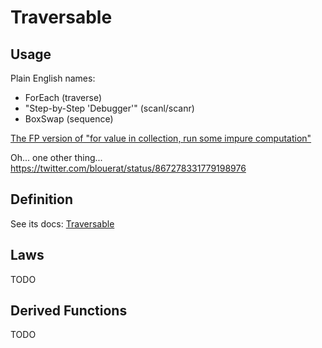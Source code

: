# Traversable

## Usage

Plain English names:
- ForEach (traverse)
- "Step-by-Step 'Debugger'" (scanl/scanr)
- BoxSwap (sequence)

[The FP version of "for value in collection, run some impure computation"](https://pursuit.purescript.org/packages/purescript-foldable-traversable/4.0.1/docs/Data.Traversable#v:for)

Oh... one other thing...
https://twitter.com/blouerat/status/867278331779198976

## Definition

See its docs: [Traversable](https://pursuit.purescript.org/packages/purescript-foldable-traversable/4.0.1/docs/Data.Traversable)

## Laws

TODO

## Derived Functions

TODO
